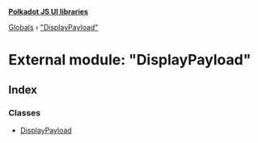 **[Polkadot JS UI libraries](../README.md)**

[Globals](../globals.md) › ["DisplayPayload"](_displaypayload_.md)

# External module: "DisplayPayload"

## Index

### Classes

* [DisplayPayload](../classes/_displaypayload_.displaypayload.md)
